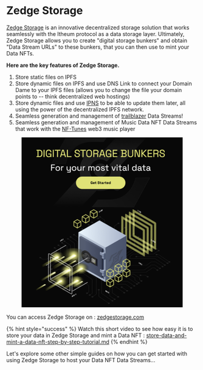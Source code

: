 # Zedge Storage

[Zedge Storage](https://www.zedgestorage.com/) is an innovative decentralized storage solution that works seamlessly with the Itheum protocol as a data storage layer. Ultimately, Zedge Storage allows you to create "digital storage bunkers" and obtain "Data Stream URLs" to these bunkers, that you can then use to mint your Data NFTs.

**Here are the key features of Zedge Storage.**

1. Store static files on IPFS
2. Store dynamic files on IPFS and use DNS Link to connect your Domain Dame to your IPFS files (allows you to change the file your domain points to -- think decentralized web hostings)
3. Store dynamic files and use [IPNS](https://docs.ipfs.tech/concepts/ipns/) to be able to update them later, all using the power of the decentralized IPFS network.
4. Seamless generation and management of [trailblazer](../../product/trailblazer/ "mention") Data Streams!
5. Seamless generation and management of Music Data NFT Data Streams that work with the [NF-Tunes](https://explorer.itheum.io/nftunes) web3 music player

<figure><img src="../../.gitbook/assets/image (1) (1) (1) (1) (1) (1) (1) (1) (1) (1) (1) (1).png" alt=""><figcaption></figcaption></figure>

You can access Zedge Storage on : [zedgestorage.com](https://zedgestorage.com)&#x20;

{% hint style="success" %}
Watch this short video to see how easy it is to store your data in Zedge Storage and mint a Data NFT : [store-data-and-mint-a-data-nft-step-by-step-tutorial.md](../../product/data-dex/minting-a-data-nft/store-data-and-mint-a-data-nft-step-by-step-tutorial.md "mention")
{% endhint %}

Let's explore some other simple guides on how you can get started with using Zedge Storage to host your Data NFT Data Streams...
